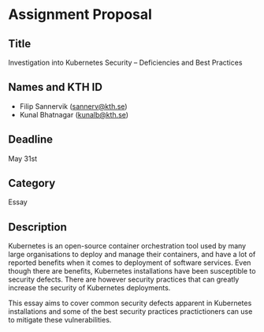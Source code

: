 # Assignment Proposal

## Title

Investigation into Kubernetes Security – Deficiencies and Best Practices

## Names and KTH ID
- Filip Sannervik (sannerv@kth.se)
- Kunal Bhatnagar (kunalb@kth.se)

## Deadline

May 31st

## Category

Essay

## Description

Kubernetes is an open-source container orchestration tool used by many large organisations to deploy and manage their containers, and have a lot of reported benefits when it comes to deployment of software services. Even though there are benefits, Kubernetes installations have been susceptible to security defects. There are however security practices that can greatly increase the security of Kubernetes deployments.

This essay aims to cover common security defects apparent in Kubernetes installations and some of the best security practices practictioners can use to mitigate these vulnerabilities.

